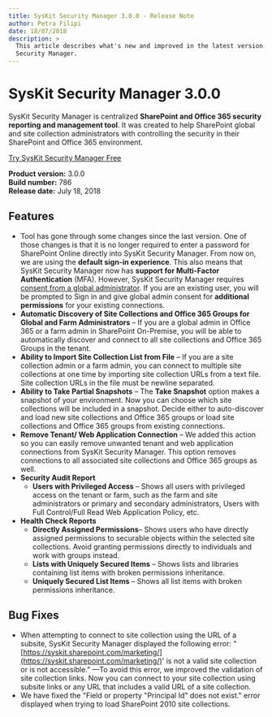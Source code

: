 ```yaml
---
title: SysKit Security Manager 3.0.0 - Release Note
author: Petra Filipi
date: 18/07/2018
description: >
  This article describes what's new and improved in the latest version of SysKit
  Security Manager.
---
```


# SysKit Security Manager 3.0.0

SysKit Security Manager is centralized **SharePoint and Office 365 security reporting and management tool**. It was created to help SharePoint global and site collection administrators with controlling the security in their SharePoint and Office 365 environment.

[Try SysKit Security Manager Free](https://www.syskit.com/products/security-manager/download/)

**Product version:** 3.0.0  
**Build number:** 786  
**Release date:** July 18, 2018

## Features

* Tool has gone through some changes since the last version. One of those changes is that it is no longer required to enter a password for SharePoint Online directly into SysKit Security Manager. From now on, we are using the **default sign-in experience**. This also means that SysKit Security Manager now has **support for Multi-Factor Authentication** \(MFA\). However, SysKit Security Manager requires [consent from a global administrator](../requirements/global-admin-consent.md). If you are an existing user, you will be prompted to Sign in and give global admin consent for **additional permissions** for your existing connections. 
* **Automatic Discovery of Site Collections and Office 365 Groups for Global and Farm Administrators** – If you are a global admin in Office 365 or a farm admin in SharePoint On-Premise, you will be able to automatically discover and connect to all site collections and Office 365 Groups in the tenant.
* **Ability to Import Site Collection List from File** – If you are a site collection admin or a farm admin, you can connect to multiple site collections at one time by importing site collection URLs from a text file. Site collection URLs in the file must be newline separated.
* **Ability to Take Partial Snapshots** – The **Take Snapshot** option makes a snapshot of your environment. Now you can choose which site collections will be included in a snapshot. Decide either to auto-discover and load new site collections and Office 365 groups or load site collections and Office 365 groups from existing connections.
* **Remove Tenant/ Web Application Connection** – We added this action so you can easily remove unwanted tenant and web application connections from SysKit Security Manager. This option removes connections to all associated site collections and Office 365 groups as well.
* **Security Audit Report**
  * **Users with Privileged Access** – Shows all users with privileged access on the tenant or farm, such as the farm and site administrators or primary and secondary administrators, Users with Full Control/Full Read Web Application Policy, etc.
* **Health Check Reports**
  * **Directly Assigned Permissions**– Shows users who have directly assigned permissions to securable objects within the selected site collections. Avoid granting permissions directly to individuals and work with groups instead.
  * **Lists with Uniquely Secured Items** – Shows lists and libraries containing list items with broken permissions inheritance.
  * **Uniquely Secured List Items** – Shows all list items with broken permissions inheritance.

## Bug Fixes

* When attempting to connect to site collection using the URL of a subsite, SysKit Security Manager displayed the following error: "[https://syskit.sharepoint.com/marketing/](https://syskit.sharepoint.com/marketing/)' is not a valid site collection or is not accessible." —To avoid this error, we improved the validation of site collection links. Now you can connect to your site collection using subsite links or any URL that includes a valid URL of a site collection.
* We have fixed the "Field or property "Principal Id" does not exist." error displayed when trying to load SharePoint 2010 site collections.

